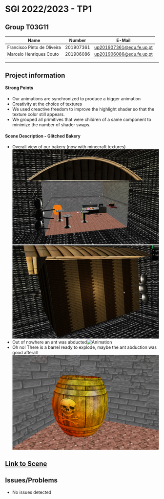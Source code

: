 # SGI 2022/2023 - TP1

## Group T03G11

| Name                        | Number    | E-Mail                   |
| --------------------------- | --------- | ------------------------ |
| Francisco Pinto de Oliveira | 201907361 | up201907361@edu.fe.up.pt |
| Marcelo Henriques Couto     | 201906086 | up201906086@edu.fe.up.pt |

----
## Project information

#### Strong Points
 - Our animations are synchronized to produce a bigger animation
 - Creativity at the choice of textures
 - We used creactive freedom to improve the highlight shader so that the texture color still appears.
 - We grouped all primitives that were children of a same component to minimize the number of shader swaps. 

#### Scene Description - Glitched Bakery
  - Overall view of our bakery (now with minecraft textures)![Overall View](tp2/screenshots/scene-overall.png)
  ![Outside NURBS View](tp2/screenshots/improved-shades.png)
  - Out of nowhere an ant was abducted![Animation](tp2/screenshots/abduction.gif)
  - Oh no! There is a barrel ready to explode, maybe the ant abduction was good afterall![Barrel View](tp2/screenshots/nurbs.png)

[Link to Scene](tp2/scenes/SGI_TP1_XML_T03_G11_v03.xml)
----
## Issues/Problems

- No issues detected
